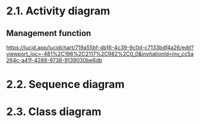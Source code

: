 
# 2.1. Activity diagram
## 
## Management function 
https://lucid.app/lucidchart/719a55bf-db16-4c39-9c0d-c7133bdf4a26/edit?viewport_loc=-481%2C196%2C2117%2C982%2C0_0&invitationId=inv_cc5a264c-a41f-4288-9738-9139030be6db

# 2.2. Sequence diagram
# 2.3. Class diagram